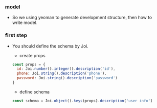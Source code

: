 ### model

* So we using yeoman to generate development structure, then how to write model.

### first step

* You should define the schema by Joi.

  * create props
  
  ```javascript
  const props = {
    id: Joi.number().integer().description('id'),
    phone: Joi.string().description('phone'),
    password: Joi.string().description('password')
  }
  ```
  
  * define schema
  ```javascript
  const schema = Joi.object().keys(props).description('user info')
  ```
